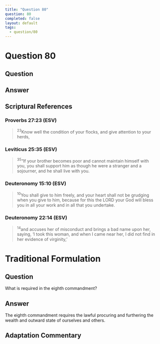 ```yaml
---
title: "Question 80"
question: 80
completed: false
layout: default
tags:
  - question/80
---
```

# Question 80

## Question


## Answer


## Scriptural References
### Proverbs 27:23 (ESV)
> <sup>23</sup>Know well the condition of your flocks, and give attention to your herds,

### Leviticus 25:35 (ESV)
> <sup>35</sup>“If your brother becomes poor and cannot maintain himself with you, you shall support him as though he were a stranger and a sojourner, and he shall live with you.

### Deuteronomy 15:10 (ESV)
> <sup>10</sup>You shall give to him freely, and your heart shall not be grudging when you give to him, because for this the LORD your God will bless you in all your work and in all that you undertake.

### Deuteronomy 22:14 (ESV)
> <sup>14</sup>and accuses her of misconduct and brings a bad name upon her, saying, ‘I took this woman, and when I came near her, I did not find in her evidence of virginity,’

# Traditional Formulation
## Question
What is required in the eighth commandment?

## Answer
The eighth commandment requires the lawful procuring and furthering the wealth and outward state of ourselves and others.

## Adaptation Commentary
